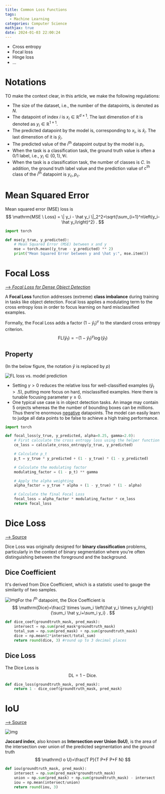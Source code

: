 ```yaml
---
title: Common Loss Functions
tags:
  - Machine Learning
categories: Computer Science
mathjax: true
date: 2024-01-03 22:00:24
---
```



* Cross entropy
* Focal loss
* Hinge loss
* ...

<!--more-->

# Notations

TO make the context clear, in this article, we make the following regulations:

* The size of the dataset, i.e., the number of the datapoints, is denoted as $N$.
* The datapoint of index $i$ is $x_i \in \mathbb R^{d \times 1}$. The last dimenstion of it is denoted as $y_i \in \mathbb R^{1 \times 1}$.
* The predicted datapoint by the model is, corresponding to $x_i$, is $\hat x_i$. The last dimenstion of it is $\hat y_i$.
* The predicted value of the $i^{\text{th}}$ datapoint output by the model is $p_i$.
* When the task is a classification task, the ground truth value is often a 0/1 label, i.e., $y_i \in \{0,1\}, \forall i$.
* When the task is a classification task, the number of classes is $C$. In addition, the ground truth label value and the prediction value of $c^{\text{th}}$ class of the $i^{\text{th}}$ datapoint is $y_{c}, p_{c}$.

# Mean Squared Error

Mean squared error (MSE) loss is
$$
\mathrm{MSE \ Loss} = \| y_i - \hat y_i \|_2^2=\sqrt{\sum_{i=1}^n\left(y_i- \hat y_i\right)^2} .
$$


```python
import torch

def mse(y_true, y_predicted):
    # Mean Squared Error (MSE) between x and y
    mse = torch.mean((y_true - y_predicted) ** 2)
    print("Mean Squared Error between y and \hat y:", mse.item())
```



# Focal Loss

[--> *Focal Loss for Dense Object Detection*](https://arxiv.org/pdf/1708.02002v2.pdf)

A **Focal Loss** function addresses (extreme) **class imbalance** during  training in tasks like object detection. Focal loss applies a modulating term to the cross entropy loss in order to focus learning on hard  misclassified examples. 

Formally, the Focal Loss adds a factor $\left(1-\hat y_t\right)^\gamma$ to the standard cross entropy criterion.
$$
\mathrm{FL}\left(\hat y_t\right)=-\left(1- \hat y_t\right)^\gamma \log \left( \hat y_t\right)
$$

## Property

(In the below figure, the notation $\hat y$ is replaced by $p$)

![FL loss vs. model prediction](https://lyk-love.oss-cn-shanghai.aliyuncs.com/Machine%20Learning/Common%20Loss%20Functions/FL%20loss%20vs.%20model%20prediction.png)



* Setting $\gamma>0$ reduces the relative loss for well-classified examples $\left(\hat y_t>.5\right)$, putting more focus on hard, misclassified examples. Here there is tunable focusing parameter $\gamma \geq 0$.
* One typical use case is in object detection tasks. An image may contain 5 onjects whereas the the number of bounding boxes can be millions. Thus there're enormous <u>negative</u> datapoints. The model can easily learn to judge all data points to be false to achieve a high traing performance.

```python
import torch

def focal_loss(y_true, y_predicted, alpha=0.25, gamma=2.0):
    # First calculate the cross entropy loss using the helper function
    ce_loss = calculate_cross_entropy(y_true, y_predicted)

    # Calculate p_t
    p_t = y_true * y_predicted + (1 - y_true) * (1 - y_predicted)

    # Calculate the modulating factor
    modulating_factor = (1 - p_t) ** gamma

    # Apply the alpha weighting
    alpha_factor = y_true * alpha + (1 - y_true) * (1 - alpha)

    # Calculate the final Focal Loss
    focal_loss = alpha_factor * modulating_factor * ce_loss
    return focal_loss
```



# Dice Loss

[--> Source](https://medium.com/mlearning-ai/understanding-evaluation-metrics-in-medical-image-segmentation-d289a373a3f)

Dice Loss was originally designed for **binary classification** problems, particularly in the context of binary segmentation where you're often distinguishing between the foreground and the background.

## Dice Coefficient

It's derived from Dice Coefficient, which is a statistic used to gauge the similarity of two samples.

![img](https://miro.medium.com/v2/resize:fit:1400/1*tSqwQ9tvLmeO9raDqg3i-w.png)For the $i^{\text{th}}$ datapoint, the Dice Coefficient is
$$
\mathrm{Dice}=\frac{2 \times \sum_i \left(\hat y_i \times y_i\right)}{\sum_i \hat y_i+\sum_i y_i} .
$$

```python
def dice_coef(groundtruth_mask, pred_mask):
    intersect = np.sum(pred_mask*groundtruth_mask)
    total_sum = np.sum(pred_mask) + np.sum(groundtruth_mask)
    dice = np.mean(2*intersect/total_sum)
    return round(dice, 3) #round up to 3 decimal places
```



## Dice Loss

The Dice Loss is
$$
\mathrm{DL} = 1 - \mathrm{Dice} .
$$

```python
def dice_loss(groundtruth_mask, pred_mask):
	return 1 - dice_coef(groundtruth_mask, pred_mask)
```



# IoU

[--> Source](https://medium.com/mlearning-ai/understanding-evaluation-metrics-in-medical-image-segmentation-d289a373a3f)

![img](https://miro.medium.com/v2/resize:fit:1400/1*YYvTr7sBgbDNHrnVG2upqQ.png)

**Jaccard index**, also known as **Intersection over Union (IoU)**, is the area of the intersection over union of the predicted segmentation and the ground truth
$$
\mathrm{I o U}=\frac{T P}{T P+F P+F N}
$$




```python
def iou(groundtruth_mask, pred_mask):
    intersect = np.sum(pred_mask*groundtruth_mask)
    union = np.sum(pred_mask) + np.sum(groundtruth_mask) - intersect
    iou = np.mean(intersect/union)
    return round(iou, 3)
```
